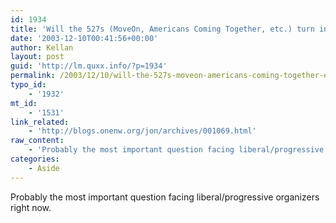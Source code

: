 ```yaml
---
id: 1934
title: 'Will the 527s (MoveOn, Americans Coming Together, etc.) turn into yet another clutch of big-money funded, unaccountable interest groups?'
date: '2003-12-10T00:41:56+00:00'
author: Kellan
layout: post
guid: 'http://lm.quxx.info/?p=1934'
permalink: /2003/12/10/will-the-527s-moveon-americans-coming-together-etc-turn-into-yet-another-clutch-of-big-money-funded-unaccountable-interest-groups/
typo_id:
    - '1932'
mt_id:
    - '1531'
link_related:
    - 'http://blogs.onenw.org/jon/archives/001069.html'
raw_content:
    - 'Probably the most important question facing liberal/progressive organizers right now.'
categories:
    - Aside
---
```


Probably the most important question facing liberal/progressive organizers right now.